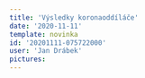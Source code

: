 ```yaml
---
title: 'Výsledky koronaoddíláče'
date: '2020-11-11'
template: novinka
id: '20201111-075722000'
user: 'Jan Drábek'
pictures:
---
```


